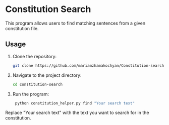 # Constitution Search

This program allows users to find matching sentences from a given constitution file.

## Usage

1. Clone the repository:

   ```bash
   git clone https://github.com/mariamzhamakochyan/Constitution-search.git
2. Navigate to the project directory:
   ```bash
   cd constitution-search
3. Run the program:
   ```bash
    python constitution_helper.py find "Your search text"

Replace "Your search text" with the text you want to search for in the constitution.
